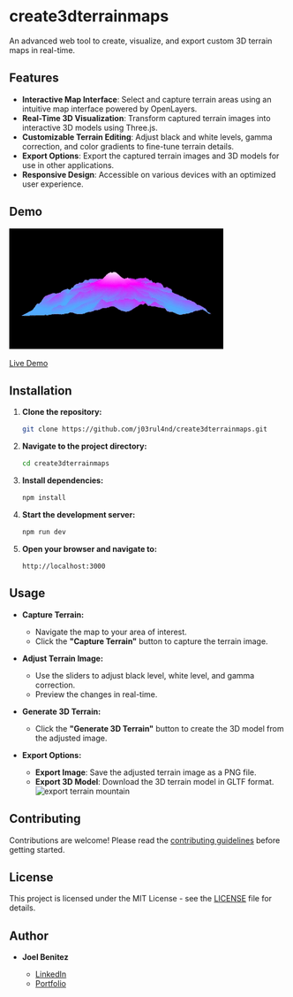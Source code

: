 # create3dterrainmaps

An advanced web tool to create, visualize, and export custom 3D terrain maps in real-time.

## Features

- **Interactive Map Interface**: Select and capture terrain areas using an intuitive map interface powered by OpenLayers.
- **Real-Time 3D Visualization**: Transform captured terrain images into interactive 3D models using Three.js.
- **Customizable Terrain Editing**: Adjust black and white levels, gamma correction, and color gradients to fine-tune terrain details.
- **Export Options**: Export the captured terrain images and 3D models for use in other applications.
- **Responsive Design**: Accessible on various devices with an optimized user experience.

## Demo
![terrain mountain](./public/terrain_mountain.gif)

[Live Demo](https://your-demo-url.com)

## Installation

1. **Clone the repository:**

   ```bash
   git clone https://github.com/j03rul4nd/create3dterrainmaps.git
   ```

2. **Navigate to the project directory:**

   ```bash
   cd create3dterrainmaps
   ```

3. **Install dependencies:**

   ```bash
   npm install
   ```

4. **Start the development server:**

   ```bash
   npm run dev
   ```

5. **Open your browser and navigate to:**

   ```
   http://localhost:3000
   ```

## Usage

- **Capture Terrain:**

  - Navigate the map to your area of interest.
  - Click the **"Capture Terrain"** button to capture the terrain image.

- **Adjust Terrain Image:**

  - Use the sliders to adjust black level, white level, and gamma correction.
  - Preview the changes in real-time.

- **Generate 3D Terrain:**

  - Click the **"Generate 3D Terrain"** button to create the 3D model from the adjusted image.

- **Export Options:**

  - **Export Image**: Save the adjusted terrain image as a PNG file.
  - **Export 3D Model**: Download the 3D terrain model in GLTF format.
![export terrain mountain](./public/export_terrain_3d.gif)

## Contributing

Contributions are welcome! Please read the [contributing guidelines](CONTRIBUTING.md) before getting started.

## License

This project is licensed under the MIT License - see the [LICENSE](LICENSE) file for details.

## Author

- **Joel Benitez**

  - [LinkedIn](https://www.linkedin.com/in/joel-benitez-iiot-industry/)
  - [Portfolio](https://joelbenitez.onrender.com/)

